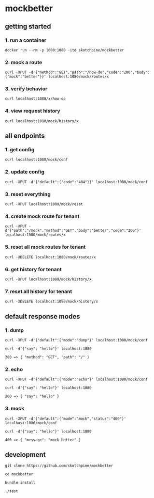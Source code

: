 # mockbetter

## getting started

### 1. run a container

  `docker run --rm -p 1080:1080 -itd skotchpine/mockbetter`

### 2. mock a route

  `curl -XPUT -d'{"method":"GET","path":"/how-do","code":"200","body":{"mock":"better"}}' localhost:1080/mock/routes/x`

### 3. verify behavior

  `curl localhost:1080/x/how-do`

### 4. view request history

  `curl localhost:1080/mock/history/x`

## all endpoints

### 1. get config

  `curl localhost:1080/mock/conf`

### 2. update config

  `curl -XPUT -d'{"default":{"code":"404"}}' localhost:1080/mock/conf`

### 3. reset everything

  `curl -XPUT localhost:1080/mock/reset`

### 4. create mock route for tenant

  `curl -XPUT -d'{"path":"/mock","method":"GET","body":"better","code":"200"}' localhost:1080/mock/routes/x`

### 5. reset all mock routes for tenant

  `curl -XDELETE localhost:1080/mock/routes/x`

### 6. get history for tenant

  `curl -XPUT localhost:1080/mock/history/x`

### 7. reset all history for tenant

  `curl -XDELETE localhost:1080/mock/history/x`

## default response modes

### 1. dump

`curl -XPUT -d'{"default":{"mode":"dump"}' localhost:1080/mock/conf`

`curl -d'{"say": "hello"}' localhost:1080`

`200 => { "method": "GET", "path": "/" }`

### 2. echo

`curl -XPUT -d'{"default":{"mode":"echo"}' localhost:1080/mock/conf`

`curl -d'{"say": "hello"}' localhost:1080`

`200 => { "say": "hello" }`

### 3. mock

`curl -XPUT -d'{"default":{"mode":"mock","status":"400"}' localhost:1080/mock/conf`

`curl -d'{"say": "hello"}' localhost:1080`

`400 => { "message": "mock better" }`

## development

`git clone https://github.com/skotchpine/mockbetter`

`cd mockbetter`

`bundle install`

`./test`
